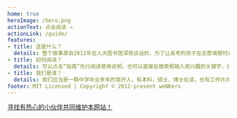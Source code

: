 ```yaml
---
home: true
heroImage: /hero.png
actionText: 点击阅读 →
actionLink: /guide/
features:
- title: 这是什么？
  details: 整个故事源自2012年在人大图书馆深夜谈话的，为了让高考的孩子在志愿填报时对各个高校有所了解，我们发起并组织了近五百人来讲述他们的大学生活与学业，以期望能起到一些微小的作用。
- title: 如何阅读？
  details: 可以点击“指南”先行阅读使用说明，也可以直接在搜索框输入感兴趣的关键字，比如“清华大学”“计算机”“博士”等。如果有需要可以直接编辑页面，也可以点击反馈或是直接联系我们。
- title: 我们是谁？
  details: 我们应当是一群中学毕业多年的南开人，有本科、硕士、博士在读，也有工作许久。我们十八九岁从山里走出来，去往各个学校、各个城市、各个国家，自此一去多年。
footer: MIT Licensed | Copyright © 2012-present weNKers
---
```




[寻找有热心的小伙伴共同维护本网站！](/us/)